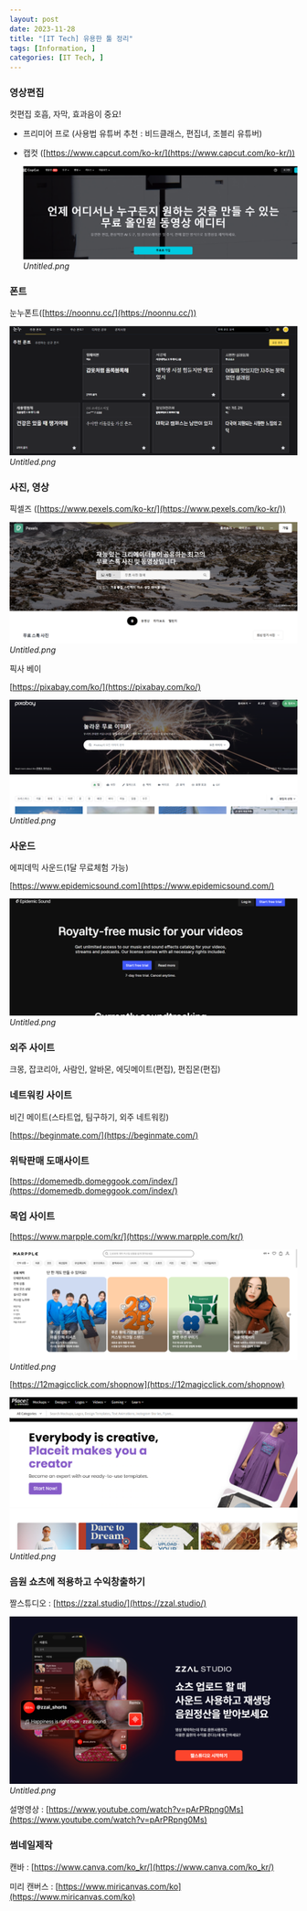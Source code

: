 ```yaml
---
layout: post
date: 2023-11-28
title: "[IT Tech] 유용한 툴 정리"
tags: [Information, ]
categories: [IT Tech, ]
---
```




### 영상편집


컷편집 호흡, 자막, 효과음이 중요!

- 프리미어 프로 (사용법 유튜버 추천 : 비드클래스, 편집녀, 조블리 유튜버)
- 캡컷 ([https://www.capcut.com/ko-kr/](https://www.capcut.com/ko-kr/))

	![0](/assets/img/2023-11-28-[IT-Tech]-유용한-툴-정리.md/0.png)_Untitled.png_



### 폰트


눈누폰트([https://noonnu.cc/](https://noonnu.cc/))


![1](/assets/img/2023-11-28-[IT-Tech]-유용한-툴-정리.md/1.png)_Untitled.png_



### 사진, 영상


픽셀즈 ([https://www.pexels.com/ko-kr/](https://www.pexels.com/ko-kr/))


![2](/assets/img/2023-11-28-[IT-Tech]-유용한-툴-정리.md/2.png)_Untitled.png_


픽사 베이


[https://pixabay.com/ko/](https://pixabay.com/ko/)


![3](/assets/img/2023-11-28-[IT-Tech]-유용한-툴-정리.md/3.png)_Untitled.png_



### 사운드


에피데믹 사운드(1달 무료체험 가능)


[https://www.epidemicsound.com](https://www.epidemicsound.com/)


![4](/assets/img/2023-11-28-[IT-Tech]-유용한-툴-정리.md/4.png)_Untitled.png_



### 외주 사이트


크몽, 잡코리아, 사람인, 알바몬, 에딧메이트(편집), 편집몬(편집)



### 네트워킹 사이트


비긴 메이트(스타트업, 팀구하기, 외주 네트워킹)


[https://beginmate.com/](https://beginmate.com/)



### 위탁판매 도매사이트


[https://domemedb.domeggook.com/index/](https://domemedb.domeggook.com/index/)



### 목업 사이트


[https://www.marpple.com/kr/](https://www.marpple.com/kr/)


![5](/assets/img/2023-11-28-[IT-Tech]-유용한-툴-정리.md/5.png)_Untitled.png_


[https://12magicclick.com/shopnow](https://12magicclick.com/shopnow)


![6](/assets/img/2023-11-28-[IT-Tech]-유용한-툴-정리.md/6.png)_Untitled.png_



### 음원 쇼츠에 적용하고 수익창출하기


짤스튜디오 : [https://zzal.studio/](https://zzal.studio/)


![7](/assets/img/2023-11-28-[IT-Tech]-유용한-툴-정리.md/7.png)_Untitled.png_


설명영상 : [https://www.youtube.com/watch?v=pArPRpng0Ms](https://www.youtube.com/watch?v=pArPRpng0Ms)



### 썸네일제작


캔바 : [https://www.canva.com/ko_kr/](https://www.canva.com/ko_kr/)


미리 캔버스 : [https://www.miricanvas.com/ko](https://www.miricanvas.com/ko)

